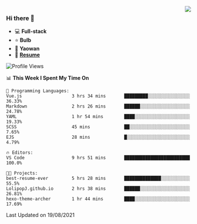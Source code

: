 <img style="float: right;" src="https://github-readme-stats.vercel.app/api?username=LolipopJ&show_icons=true&count_private=true&hide_title=true&include_all_commits=true&theme=vue">

### Hi there 👋

- :computer: **Full-stack**
- :star: **Bulb**
- :pill: **Yaowan**
- :milky_way: [**Resume**](https://cdn.jsdelivr.net/gh/lolipopj/resume/export/resume-cn.pdf)

<!--START_SECTION:waka-->
![Profile Views](http://img.shields.io/badge/Profile%20Views-1-blue)

📊 **This Week I Spent My Time On** 

```text
💬 Programming Languages: 
Vue.js                   3 hrs 34 mins       █████████░░░░░░░░░░░░░░░░   36.33% 
Markdown                 2 hrs 26 mins       ██████░░░░░░░░░░░░░░░░░░░   24.78% 
YAML                     1 hr 54 mins        ████░░░░░░░░░░░░░░░░░░░░░   19.33% 
SCSS                     45 mins             ██░░░░░░░░░░░░░░░░░░░░░░░   7.65% 
EJS                      28 mins             █░░░░░░░░░░░░░░░░░░░░░░░░   4.79%

🔥 Editors: 
VS Code                  9 hrs 51 mins       █████████████████████████   100.0%

🐱‍💻 Projects: 
best-resume-ever         5 hrs 28 mins       ██████████████░░░░░░░░░░░   55.5% 
LolipopJ.github.io       2 hrs 38 mins       ██████░░░░░░░░░░░░░░░░░░░   26.81% 
hexo-theme-archer        1 hr 44 mins        ████░░░░░░░░░░░░░░░░░░░░░   17.69%

```


 Last Updated on 19/08/2021
<!--END_SECTION:waka-->
